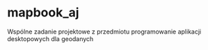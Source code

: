 # mapbook_aj
Wspólne zadanie projektowe z przedmiotu programowanie aplikacji desktopowych dla geodanych
